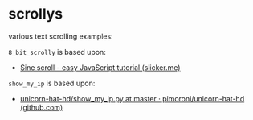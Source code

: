 # scrollys
various text scrolling examples:


`8_bit_scrolly` is based upon: 
- [Sine scroll - easy JavaScript tutorial (slicker.me)](http://slicker.me/javascript/scroll.htm)

`show_my_ip` is based upon:
- [unicorn-hat-hd/show_my_ip.py at master · pimoroni/unicorn-hat-hd (github.com)](https://github.com/pimoroni/unicorn-hat-hd/blob/master/examples/show_my_ip/show_my_ip.py)